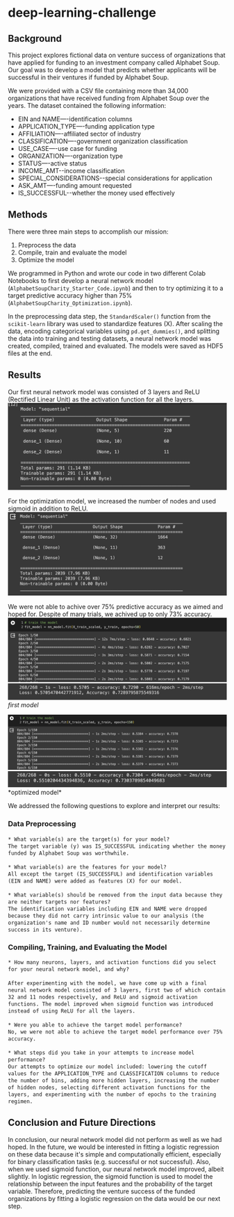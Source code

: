 # deep-learning-challenge

## Background

This project explores fictional data on venture success of organizations that have applied for funding to an investment company called Alphabet Soup. Our goal was to develop a model that predicts whether applicants will be successful in their ventures if funded by Alphabet Soup.

We were provided with a CSV file containing more than 34,000 organizations that have received funding from Alphabet Soup over the years. The dataset contained the following information:

* EIN and NAME—-identification columns
* APPLICATION_TYPE—-funding application type
* AFFILIATION—-affiliated sector of industry
* CLASSIFICATION—-government organization classification
* USE_CASE—-use case for funding
* ORGANIZATION—-organization type
* STATUS—-active status
* INCOME_AMT--income classification
* SPECIAL_CONSIDERATIONS--special considerations for application
* ASK_AMT—-funding amount requested
* IS_SUCCESSFUL--whether the money used effectively

## Methods

There were three main steps to accomplish our mission:
1. Preprocess the data
2. Compile, train and evaluate the model
3. Optimize the model

We programmed in Python and wrote our code in two different Colab Notebooks to first develop a neural network model (`AlphabetSoupCharity_Starter_Code.ipynb`) and then to try optimizing it to a target predictive accuracy higher than 75% (`AlphabetSoupCharity_Optimization.ipynb`).

In the preprocessing data step, the `StandardScaler()` function from the `scikit-learn` library was used to standardize features (X). After scaling the data, encoding categorical variables using `pd.get_dummies()`, and splitting the data into training and testing datasets, a neural network model was created, compiled, trained and evaluated. The models were saved as HDF5 files at the end.

## Results

Our first neural network model was consisted of 3 layers and ReLU (Rectified Linear Unit) as the activation function for all the layers.
<img src="images/model_strt.png">

For the optimization model, we increased the number of nodes and used sigmoid in addition to ReLU. 
<img src="images/model_opt.png">

We were not able to achive over 75% predictive accuracy as we aimed and hoped for. Despite of many trials, we achived up to only 73% accuracy.
<img src="images/training_strt.png">
<img src="images/accuracy_strt.png">
*first model*

<img src="images/training_opt.png">
<img src="images/accuracy_opt.png">
*optimized model*

We addressed the following questions to explore and interpret our results:

### Data Preprocessing
```
* What variable(s) are the target(s) for your model?
The target variable (y) was IS_SUCCESSFUL indicating whether the money funded by Alphabet Soup was worthwhile.

* What variable(s) are the features for your model?
All except the target (IS_SUCCESSFUL) and identification variables (EIN and NAME) were added as features (X) for our model.

* What variable(s) should be removed from the input data because they are neither targets nor features?
The identification variables including EIN and NAME were dropped because they did not carry intrinsic value to our analysis (the organization's name and ID number would not necessarily determine success in its venture).
```

### Compiling, Training, and Evaluating the Model
```
* How many neurons, layers, and activation functions did you select for your neural network model, and why?

After experimenting with the model, we have come up with a final neural network model consisted of 3 layers, first two of which contain 32 and 11 nodes respectively, and ReLU and sigmoid activation functions. The model improved when sigmoid function was introduced instead of using ReLU for all the layers.

* Were you able to achieve the target model performance?
No, we were not able to achieve the target model performance over 75% accuracy.

* What steps did you take in your attempts to increase model performance?
Our attempts to optimize our model included: lowering the cutoff values for the APPLICATION_TYPE and CLASSIFICATION columns to reduce the number of bins, adding more hidden layers, increasing the number of hidden nodes, selecting different activation functions for the layers, and experimenting with the number of epochs to the training regimen.
```

## Conclusion and Future Directions
In conclusion, our neural network model did not perform as well as we had hoped. In the future, we would be interested in fitting a logistic regression on these data because it's simple and computationally efficient, especially for binary classification tasks (e.g. successful or not successful). Also, when we used sigmoid function, our neural network model improved, albeit slightly. In logistic regression, the sigmoid function is used to model the relationship between the input features and the probability of the target variable. Therefore, predicting the venture success of the funded organizations by fitting a logistic regression on the data would be our next step.